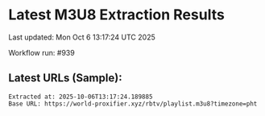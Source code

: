 # Latest M3U8 Extraction Results

Last updated: Mon Oct  6 13:17:24 UTC 2025

Workflow run: #939

## Latest URLs (Sample):
```
Extracted at: 2025-10-06T13:17:24.189885
Base URL: https://world-proxifier.xyz/rbtv/playlist.m3u8?timezone=pht

```
